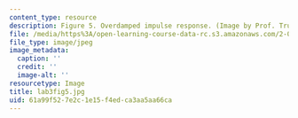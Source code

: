 ```yaml
---
content_type: resource
description: Figure 5. Overdamped impulse response. (Image by Prof. Trumper.)
file: /media/https%3A/open-learning-course-data-rc.s3.amazonaws.com/2-003-modeling-dynamics-and-control-i-spring-2005/61a99f527e2c1e15f4edca3aa5aa66ca_lab3fig5.jpg
file_type: image/jpeg
image_metadata:
  caption: ''
  credit: ''
  image-alt: ''
resourcetype: Image
title: lab3fig5.jpg
uid: 61a99f52-7e2c-1e15-f4ed-ca3aa5aa66ca
---
```

